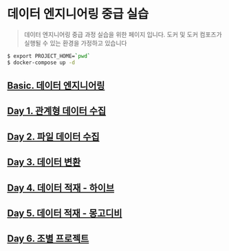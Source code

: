 # 데이터 엔지니어링 중급 실습
> 데이터 엔지니어링 중급 과정 실습을 위한 페이지 입니다. 도커 및 도커 컴포즈가 실행될 수 있는 환경을 가정하고 있습니다
```bash
$ export PROJECT_HOME=`pwd`
$ docker-compose up -d
```

## [Basic. 데이터 엔지니어링](https://github.com/psyoblade/data-engineer-intermediate-training/tree/master/basic/README.md)

## [Day 1. 관계형 데이터 수집](https://github.com/psyoblade/data-engineer-intermediate-training/tree/master/day1/README.md)
        
## [Day 2. 파일 데이터 수집](https://github.com/psyoblade/data-engineer-intermediate-training/tree/master/day2/README.md)
        
## [Day 3. 데이터 변환](https://github.com/psyoblade/data-engineer-intermediate-training/tree/master/day3/README.md)
        
## [Day 4. 데이터 적재 - 하이브](https://github.com/psyoblade/data-engineer-intermediate-training/tree/master/day4/README.md)
        
## [Day 5. 데이터 적재 - 몽고디비](https://github.com/psyoblade/data-engineer-intermediate-training/tree/master/day5/README.md)

## [Day 6. 조별 프로젝트](https://github.com/psyoblade/data-engineer-intermediate-training/tree/master/day6/README.md)



